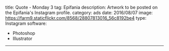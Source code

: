 title: Quote - Monday 3
tag: Epifania
description: Artwork to be posted on the Epifania's Instagram profile.
category: ads
date: 2016/08/07
image: https://farm9.staticflickr.com/8568/28807813016_56c8192be4
type: Instagram
software:
- Photoshop
- Illustrator
---